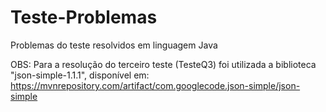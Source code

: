 # Teste-Problemas
Problemas do teste resolvidos em linguagem Java

OBS: Para a resolução do terceiro teste (TesteQ3) foi utilizada a biblioteca "json-simple-1.1.1", disponível em: https://mvnrepository.com/artifact/com.googlecode.json-simple/json-simple
